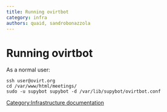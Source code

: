 ```yaml
---
title: Running ovirtbot
category: infra
authors: quaid, sandrobonazzola
---
```


# Running ovirtbot

As a normal user:

    ssh user@ovirt.org
    cd /var/www/html/meetings/
    sudo -u supybot supybot -d /var/lib/supybot/ovirtbot.conf

[Category:Infrastructure documentation](/develop/infra/infrastructure-documentation/)
